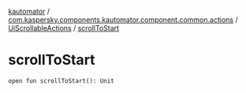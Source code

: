 [kautomator](../../index.md) / [com.kaspersky.components.kautomator.component.common.actions](../index.md) / [UiScrollableActions](index.md) / [scrollToStart](./scroll-to-start.md)

# scrollToStart

`open fun scrollToStart(): Unit`